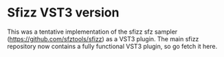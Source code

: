 # Sfizz VST3 version

This was a tentative implementation of the sfizz sfz sampler (https://github.com/sfztools/sfizz) as a VST3 plugin.
The main sfizz repository now contains a fully functional VST3 plugin, so go fetch it here.
